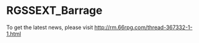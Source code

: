 RGSSEXT_Barrage
===============
To get the latest news, please visit http://rm.66rpg.com/thread-367332-1-1.html
